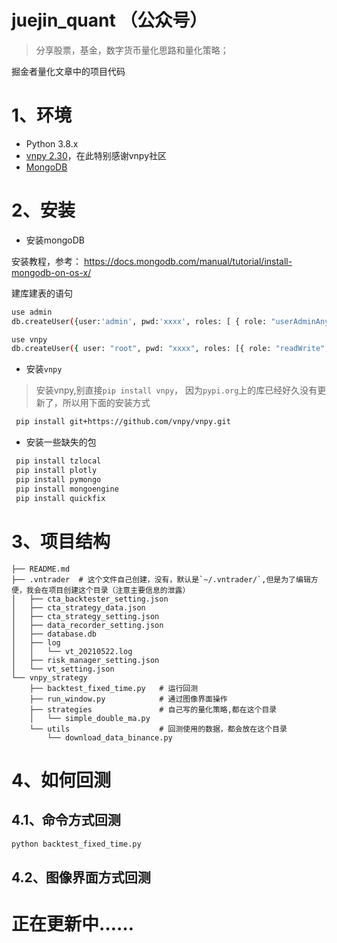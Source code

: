 # juejin_quant （公众号）

> 分享股票，基金，数字货币量化思路和量化策略；

掘金者量化文章中的项目代码

# 1、环境

* Python 3.8.x
* [vnpy 2.30](https://github.com/vnpy/vnpy)，在此特别感谢vnpy社区
* [MongoDB](https://docs.mongodb.com/manual/tutorial/install-mongodb-on-os-x/)



# 2、安装

* 安装mongoDB

安装教程，参考： https://docs.mongodb.com/manual/tutorial/install-mongodb-on-os-x/

建库建表的语句

```bash
use admin
db.createUser({user:'admin', pwd:'xxxx', roles: [ { role: "userAdminAnyDatabase", db: "admin" } ]})

use vnpy
db.createUser({ user: "root", pwd: "xxxx", roles: [{ role: "readWrite", db: "vnpy" }] })
```

* 安装`vnpy`

> 安装vnpy,别直接`pip install vnpy`， 因为`pypi.org`上的库已经好久没有更新了，所以用下面的安装方式

```bash
 pip install git+https://github.com/vnpy/vnpy.git
```

* 安装一些缺失的包

```bash
 pip install tzlocal
 pip install plotly
 pip install pymongo
 pip install mongoengine
 pip install quickfix
```

# 3、项目结构



```
├── README.md
├── .vntrader  # 这个文件自己创建，没有，默认是`~/.vntrader/`,但是为了编辑方便，我会在项目创建这个目录（注意主要信息的泄露）
│   ├── cta_backtester_setting.json
│   ├── cta_strategy_data.json
│   ├── cta_strategy_setting.json
│   ├── data_recorder_setting.json
│   ├── database.db
│   ├── log
│   │   └── vt_20210522.log
│   ├── risk_manager_setting.json
│   └── vt_setting.json
└── vnpy_strategy    
    ├── backtest_fixed_time.py   # 运行回测
    ├── run_window.py            # 通过图像界面操作
    ├── strategies               # 自己写的量化策略,都在这个目录
    │   └── simple_double_ma.py  
    └── utils                    # 回测使用的数据，都会放在这个目录
        └── download_data_binance.py  

```



# 4、如何回测

##  4.1、命令方式回测

```bash
python backtest_fixed_time.py
```



## 4.2、图像界面方式回测







# 正在更新中……



